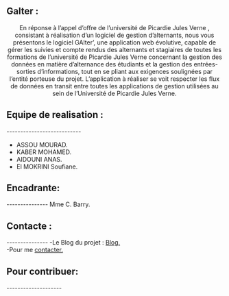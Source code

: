 <h2>Galter :</h2>

<div style="text-align:center">
  En réponse à l’appel d’offre de l’université de Picardie Jules Verne , consistant à réalisation d’un logiciel de gestion d’alternants, nous vous présentons le logiciel GAlter’, une application web évolutive, capable de gérer les suivies et compte rendus des alternants et stagiaires de toutes les formations de l’université de Picardie Jules Verne concernant la gestion des données en matière d’alternance des étudiants et la gestion des entrées-sorties d’informations, tout en se pliant aux exigences soulignées par l’entité porteuse du projet. L’application à réaliser se voit respecter les flux de données en transit entre toutes les applications de gestion utilisées au sein de l’Université de Picardie Jules Verne.
</div>

<h2>Equipe de realisation : </h2>
---------------------------
<ul>
  <li>ASSOU MOURAD.</li>
  <li>KABER MOHAMED.</li>
  <li>AIDOUNI ANAS.</li>
  <li>El MOKRINI Soufiane.</li>
</ul>

<h2>Encadrante:</h2>
---------------
Mme C. Barry.

<h2>Contacte :</h2>
---------------
-Le Blog du projet  : <a href="http://galter.weebly.com/">Blog.</a><br/>
-Pour me  <a href="mailto:assoumourad@gmail.com">contacter.</a>

<h2>Pour contribuer: </h2>
--------------------

